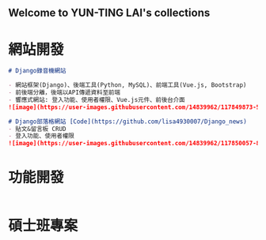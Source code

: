 ## Welcome to YUN-TING LAI's collections

# 網站開發
```markdown
# Django錄音機網站

- 網站框架(Django)、後端工具(Python, MySQL)、前端工具(Vue.js, Bootstrap)
- 前後端分離，後端以API傳遞資料至前端
- 響應式網站: 登入功能、使用者權限、Vue.js元件、前後台介面
![image](https://user-images.githubusercontent.com/14839962/117849873-5339fa80-b2b7-11eb-8512-b436f620e79b.png)

# Django部落格網站 [Code](https://github.com/lisa4930007/Django_news)
- 貼文&留言板 CRUD
- 登入功能、使用者權限 
![image](https://user-images.githubusercontent.com/14839962/117850057-85e3f300-b2b7-11eb-81b7-4c69f01fe369.png)

```

# 功能開發
```markdown

```

# 碩士班專案
```markdown

```

